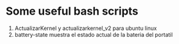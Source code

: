 # Some useful bash scripts

1. ActualizarKernel y actualizarkernel_v2 para ubuntu linux
2. battery-state muestra el estado actual de la bateria del portatil
